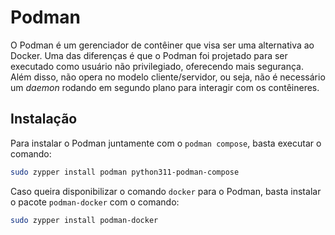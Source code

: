 # Podman

O Podman é um gerenciador de contêiner que visa ser uma alternativa ao Docker. Uma das diferenças é que o Podman foi projetado para ser executado como usuário não privilegiado, oferecendo mais segurança. Além disso, não opera no modelo cliente/servidor, ou seja, não é necessário um *daemon* rodando em segundo plano para interagir com os contêineres.

## Instalação

Para instalar o Podman juntamente com o `podman compose`, basta executar o comando:

```bash
sudo zypper install podman python311-podman-compose
```

Caso queira disponibilizar o comando `docker` para o Podman, basta instalar o pacote `podman-docker` com o comando:

```bash
sudo zypper install podman-docker
```